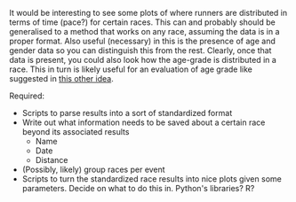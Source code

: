 It would be interesting to see some plots of where runners are distributed in
terms of time (pace?) for certain races. This can and probably should be
generalised to a method that works on any race, assuming the data is in a
proper format. Also useful (necessary) in this is the presence of age and
gender data so you can distinguish this from the rest.  Clearly, once that data
is present, you could also look how the age-grade is distributed in a race.
This in turn is likely useful for an evaluation of age grade like suggested in
[this other idea](agegradeevaluation.md).

Required:

* Scripts to parse results into a sort of standardized format
* Write out what information needs to be saved about a certain race beyond its
  associated results
    * Name
    * Date
    * Distance
* (Possibly, likely) group races per event
* Scripts to turn the standardized race results into nice plots given some
  parameters. Decide on what to do this in. Python's libraries? R?
